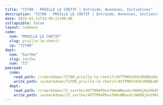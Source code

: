 ```yaml
---
title: "72700 - PRUILLE LE CHETIF | Entraide, Annonces, Initiatives"
description: "72700 - PRUILLE LE CHETIF | Entraide, Annonces, Initiatives"
date: 2020-01-11T14:09:21+09:00
collapsible: false
layout: commune
comm:
  nom: "PRUILLE LE CHETIF"
  slug: pruille-le-chetif
  cp: "72700"
dept:
  nom: "Sarthe"
  slug: sarthe
  num: "72"
peerpad:
  comm:
    read_path: /r/markdown/72700_pruille-le-chetif/4XTTM6htXhbJR9BEsBSg2zfaBZWwnd6LS9Dmc6t5czSbPdyU5
    write_path: /w/markdown/72700_pruille-le-chetif/4XTTM6htXhbJR9BEsBSg2zfaBZWwnd6LS9Dmc6t5czSbPdyU5-K3TgUdmgmJPRmwGQmQX7k77jYntoPHgrFbZXeCFW78Bas4oMF1WdR3eqWWszYW4DdgNqFc7LFuZh1zMUsgHbN3gEFgi1LxLx3av8tKeaqfmvhZC3eVnm9B92aPYdnEmfRGEC1CXT
  dept:
    read_path: /r/markdown/72_sarthe/4XTTM94PDoxfKWsWMasdzrW998jkGtRkEM3CSUC42xSpuJKZ5
    write_path: /w/markdown/72_sarthe/4XTTM94PDoxfKWsWMasdzrW998jkGtRkEM3CSUC42xSpuJKZ5-K3TgTpjFyG67yVeuXvSAfSYzY4Yx2FMtDhgpv5HM2EDBJRVMn95z33xx4XjRNYNVaVsBPQ1t4pG9MoyNqwTqa8mcnEUB8rK4BMVbvUhCtGWCPSFnDCaT8GJTyimDgsCirLN3zswh
---
```


